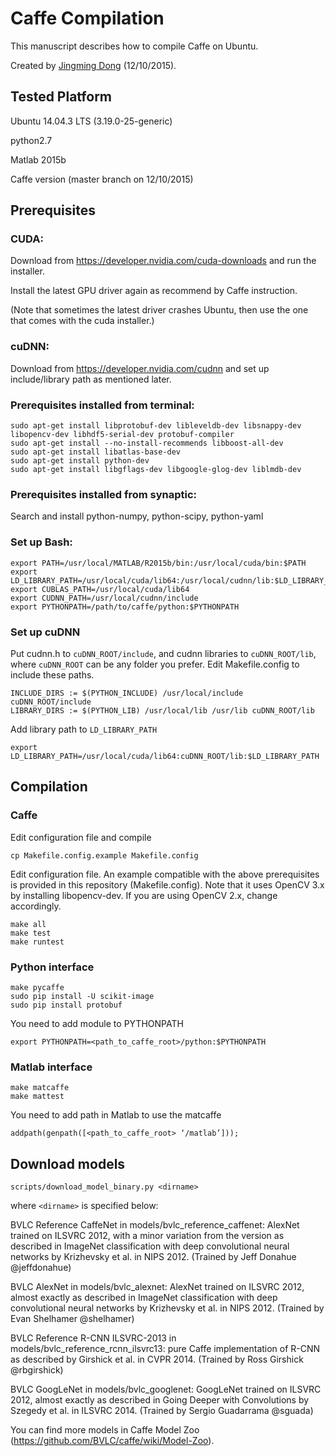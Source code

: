 # Caffe Compilation
This manuscript describes how to compile Caffe on Ubuntu.

Created by [Jingming Dong](http://vision.ucla.edu/~jingming/) (12/10/2015).

## Tested Platform
Ubuntu 14.04.3 LTS (3.19.0-25-generic)

python2.7

Matlab 2015b

Caffe version (master branch on 12/10/2015)

## Prerequisites

### CUDA:
Download from https://developer.nvidia.com/cuda-downloads and run the installer.

Install the latest GPU driver again as recommend by Caffe instruction.

(Note that sometimes the latest driver crashes Ubuntu, then use the one that comes with the cuda installer.)

### cuDNN:
Download from https://developer.nvidia.com/cudnn and set up include/library path as mentioned later.

### Prerequisites installed from terminal:

```
sudo apt-get install libprotobuf-dev libleveldb-dev libsnappy-dev libopencv-dev libhdf5-serial-dev protobuf-compiler
sudo apt-get install --no-install-recommends libboost-all-dev
sudo apt-get install libatlas-base-dev
sudo apt-get install python-dev
sudo apt-get install libgflags-dev libgoogle-glog-dev liblmdb-dev
```

### Prerequisites installed from synaptic:
Search and install python-numpy, python-scipy, python-yaml

### Set up Bash:
```
export PATH=/usr/local/MATLAB/R2015b/bin:/usr/local/cuda/bin:$PATH
export LD_LIBRARY_PATH=/usr/local/cuda/lib64:/usr/local/cudnn/lib:$LD_LIBRARY_PATH
export CUBLAS_PATH=/usr/local/cuda/lib64
export CUDNN_PATH=/usr/local/cudnn/include
export PYTHONPATH=/path/to/caffe/python:$PYTHONPATH
```

### Set up cuDNN
Put cudnn.h to `cuDNN_ROOT/include`, and cudnn libraries to `cuDNN_ROOT/lib`, where `cuDNN_ROOT` can be any folder you prefer.
Edit Makefile.config to include these paths.
```
INCLUDE_DIRS := $(PYTHON_INCLUDE) /usr/local/include cuDNN_ROOT/include
LIBRARY_DIRS := $(PYTHON_LIB) /usr/local/lib /usr/lib cuDNN_ROOT/lib
```
Add library path to `LD_LIBRARY_PATH`
```
export LD_LIBRARY_PATH=/usr/local/cuda/lib64:cuDNN_ROOT/lib:$LD_LIBRARY_PATH
```

## Compilation

### Caffe

Edit configuration file and compile
```
cp Makefile.config.example Makefile.config
```
Edit configuration file. An example compatible with the above prerequisites is provided in this repository (Makefile.config). Note that it uses OpenCV 3.x by installing libopencv-dev. If you are using OpenCV 2.x, change accordingly.
```
make all
make test
make runtest
```

### Python interface
```
make pycaffe
sudo pip install -U scikit-image
sudo pip install protobuf
```

You need to add module to PYTHONPATH
```
export PYTHONPATH=<path_to_caffe_root>/python:$PYTHONPATH
```

### Matlab interface
```
make matcaffe
make mattest
```
You need to add path in Matlab to use the matcaffe
```
addpath(genpath([<path_to_caffe_root> ‘/matlab’]));
```

## Download models

```
scripts/download_model_binary.py <dirname> 
```
where `<dirname>` is specified below:

BVLC Reference CaffeNet in models/bvlc_reference_caffenet: AlexNet trained on ILSVRC 2012, with a minor variation from the version as described in ImageNet classification with deep convolutional neural networks by Krizhevsky et al. in NIPS 2012. (Trained by Jeff Donahue @jeffdonahue)

BVLC AlexNet in models/bvlc_alexnet: AlexNet trained on ILSVRC 2012, almost exactly as described in ImageNet classification with deep convolutional neural networks by Krizhevsky et al. in NIPS 2012. (Trained by Evan Shelhamer @shelhamer)

BVLC Reference R-CNN ILSVRC-2013 in models/bvlc_reference_rcnn_ilsvrc13: pure Caffe implementation of R-CNN as described by Girshick et al. in CVPR 2014. (Trained by Ross Girshick @rbgirshick)

BVLC GoogLeNet in models/bvlc_googlenet: GoogLeNet trained on ILSVRC 2012, almost exactly as described in Going Deeper with Convolutions by Szegedy et al. in ILSVRC 2014. (Trained by Sergio Guadarrama @sguada)

You can find more models in Caffe Model Zoo (https://github.com/BVLC/caffe/wiki/Model-Zoo).

